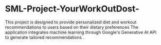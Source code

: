 # SML-Project-YourWorkOutDost-
This project is  designed to provide personalized diet and workout recommendations to users based on their dietary preferences The application integrates machine learning through Google's Generative AI API to generate tailored recommendations . 
